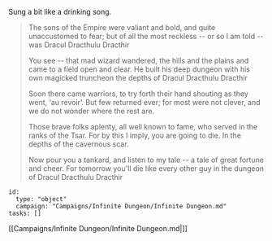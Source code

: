 Sung a bit like a drinking song.

> The sons of the Empire were valiant and bold,
> and quite unaccustomed to fear;
> but of all the most reckless
> -- or so I am told --
> was Dracul Dracthulu Dracthir
>
> You see -- that mad wizard wandered, the hills and the plains
> and came to a field open and clear.
> He built his deep dungeon
> with his own magicked truncheon
> the depths of Dracul Dracthulu Dracthir
>
> Soon there came warriors,
> to try forth their hand
> shouting as they went, ‘au revoir’.
> But few returned ever;
> for most were not clever,
> and we do not wonder where the rest are.  
>
> Those brave folks aplenty, all well known to fame,
> who served in the ranks of the Tsar.
> For by this I imply,
> you are going to die.
> In the depths of the cavernous scar.
>
> Now pour you a tankard, and listen to my tale --
>   a tale of great fortune and cheer.
>   For tomorrow you'll die
>   like every other guy
>   in the dungeon of Dracul Dracthulu Dracthir

```RpgManager4
id: 
  type: "object"
  campaign: "Campaigns/Infinite Dungeon/Infinite Dungeon.md"
tasks: []
```



[[Campaigns/Infinite Dungeon/Infinite Dungeon.md|]]